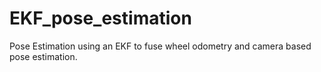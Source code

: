 # EKF_pose_estimation
Pose Estimation using an EKF to fuse wheel odometry and camera based pose estimation.

